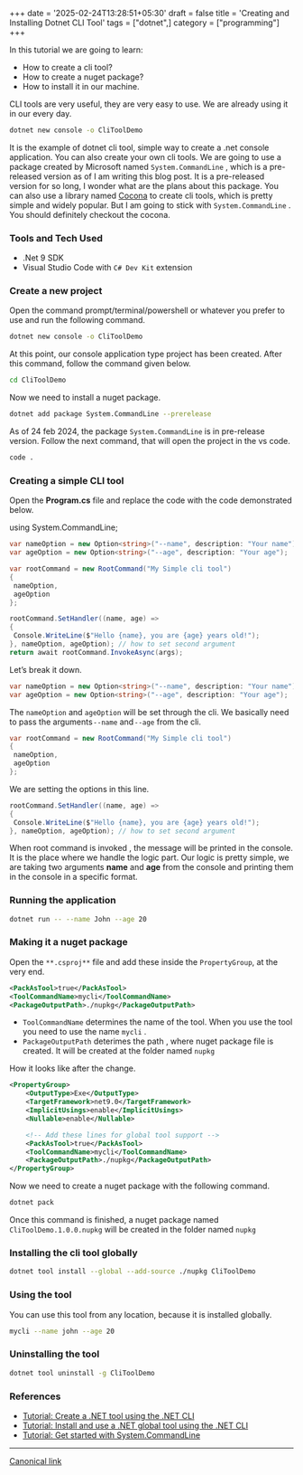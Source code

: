 +++
date = '2025-02-24T13:28:51+05:30'
draft = false
title = 'Creating and Installing Dotnet CLI Tool'
tags = ["dotnet",]
category = ["programming"]
+++

In this tutorial we are going to learn:

- How to create a cli tool?
- How to create a nuget package?
- How to install it in our machine.

CLI tools are very useful, they are very easy to use. We are already using it in our every day.

```sh
dotnet new console -o CliToolDemo
```

It is the example of dotnet cli tool, simple way to create a .net console application. You can also create your own cli tools. We are going to use a package created by Microsoft named `System.CommandLine` , which is a pre-released version as of I am writing this blog post. It is a pre-released version for so long, I wonder what are the plans about this package. You can also use a library named [Cocona](https://github.com/mayuki/Cocona) to create cli tools, which is pretty simple and widely popular. But I am going to stick with `System.CommandLine` . You should definitely checkout the cocona.

### Tools and Tech Used

- .Net 9 SDK
- Visual Studio Code with `C# Dev Kit` extension

### Create a new project

Open the command prompt/terminal/powershell or whatever you prefer to use and run the following command.

```sh
dotnet new console -o CliToolDemo
```

At this point, our console application type project has been created. After this command, follow the command given below.

```sh
cd CliToolDemo
```

Now we need to install a nuget package.

```sh
dotnet add package System.CommandLine --prerelease
```

As of 24 feb 2024, the package `System.CommandLine` is in pre-release version. Follow the next command, that will open the project in the vs code.

```sh
code .
```

### Creating a simple CLI tool

Open the **Program.cs** file and replace the code with the code demonstrated below.

using System.CommandLine;

```cs
var nameOption = new Option<string>("--name", description: "Your name");
var ageOption = new Option<string>("--age", description: "Your age");

var rootCommand = new RootCommand("My Simple cli tool")
{
 nameOption,
 ageOption
};

rootCommand.SetHandler((name, age) =>
{
 Console.WriteLine($"Hello {name}, you are {age} years old!");
}, nameOption, ageOption); // how to set second argument
return await rootCommand.InvokeAsync(args);
```

Let’s break it down.

```cs
var nameOption = new Option<string>("--name", description: "Your name");
var ageOption = new Option<string>("--age", description: "Your age");
```

The `nameOption` and `ageOption` will be set through the cli. We basically need to pass the arguments `--name` and `--age` from the cli.

```cs
var rootCommand = new RootCommand("My Simple cli tool")
{
 nameOption,
 ageOption
};
```

We are setting the options in this line.

```cs
rootCommand.SetHandler((name, age) =>
{
 Console.WriteLine($"Hello {name}, you are {age} years old!");
}, nameOption, ageOption); // how to set second argument
```

When root command is invoked , the message will be printed in the console. It is the place where we handle the logic part. Our logic is pretty simple, we are taking two arguments **name** and **age** from the console and printing them in the console in a specific format.

### Running the application

```sh
dotnet run -- --name John --age 20
```

### Making it a nuget package

Open the `**.csproj**` file and add these inside the `PropertyGroup`, at the very end.

```xml
<PackAsTool>true</PackAsTool>
<ToolCommandName>mycli</ToolCommandName>
<PackageOutputPath>./nupkg</PackageOutputPath>
```

- `ToolCommandName` determines the name of the tool. When you use the tool you need to use the name `mycli` .
- `PackageOutputPath` deterimes the path , where nuget package file is created. It will be created at the folder named `nupkg`

How it looks like after the change.

```xml
<PropertyGroup>
    <OutputType>Exe</OutputType>
    <TargetFramework>net9.0</TargetFramework>
    <ImplicitUsings>enable</ImplicitUsings>
    <Nullable>enable</Nullable>

    <!-- Add these lines for global tool support -->
    <PackAsTool>true</PackAsTool>
    <ToolCommandName>mycli</ToolCommandName>
    <PackageOutputPath>./nupkg</PackageOutputPath>
</PropertyGroup>
```

Now we need to create a nuget package with the following command.

```sh
dotnet pack
```

Once this command is finished, a nuget package named `CliToolDemo.1.0.0.nupkg` will be created in the folder named `nupkg`

### Installing the cli tool globally

```sh
dotnet tool install --global --add-source ./nupkg CliToolDemo
```

### Using the tool

You can use this tool from any location, because it is installed globally.

```sh
mycli --name john --age 20
```

### Uninstalling the tool

```sh
dotnet tool uninstall -g CliToolDemo
```

### References

- [Tutorial: Create a .NET tool using the .NET CLI](https://learn.microsoft.com/en-us/dotnet/core/tools/global-tools-how-to-create)
- [Tutorial: Install and use a .NET global tool using the .NET CLI](https://learn.microsoft.com/en-us/dotnet/core/tools/global-tools-how-to-use)
- [Tutorial: Get started with System.CommandLine](https://learn.microsoft.com/en-us/dotnet/standard/commandline/get-started-tutorial)

---

[Canonical link](https://medium.com/@ravindradevrani/creating-and-installing-a-cli-tool-with-net-ba06295b2a5e)
